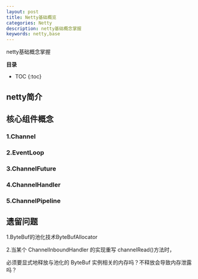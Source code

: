 ```yaml
---
layout: post
title: Netty基础概览
categories: Netty
description: netty基础概念掌握
keywords: netty,base
---
```


netty基础概念掌握

**目录**

* TOC
{:toc}

## netty简介

## 核心组件概念

### 1.Channel

### 2.EventLoop

### 3.ChannelFuture

### 4.ChannelHandler

### 5.ChannelPipeline

## 遗留问题

1.ByteBuf的池化技术ByteBufAllocator

2.当某个 ChannelInboundHandler 的实现重写 channelRead()方法时，

必须要显式地释放与池化的 ByteBuf 实例相关的内存吗？不释放会导致内存泄露吗？


